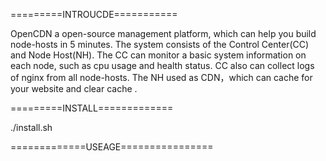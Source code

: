 =========INTROUCDE===========

OpenCDN a open-source management platform, which can help you build node-hosts in 5 minutes.
The system consists of the Control Center(CC) and Node Host(NH). The CC can monitor a basic 
system information on each node, such as cpu usage and health status. CC also can collect logs 
of nginx from all node-hosts. The NH used as CDN，which can cache for your website and clear cache .

=========INSTALL=============

./install.sh

=============USEAGE================
